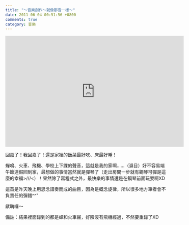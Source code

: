 ```yaml
---
title: "～音樂創作～就像那雪一樣～"
date: 2011-06-04 00:51:56 +0800
comments: true
category: 音樂
---
```

<p><iframe frameborder="0" src="http://www.youtube.com/embed/K6bIrLCL1_U" height="349" width="560"></iframe></p><p>回嘉了！我回嘉了！還是家裡的飯菜最好吃、床最好睡！</p><p>蟬鳴、火車、飛機、學校上下課的聲音，這就是我的家啊&hellip;&hellip;（淚目）好不容易端午節連假回到家，最想做的事情當然就是彈琴了（走出房間一步就有鋼琴可彈是這麼的幸福&gt;///&lt;）！果然除了寫程式之外，最快樂的事情還是在鋼琴前面玩耍啊XD</p><p>這首是昨天晚上用思念譜奏而成的曲目，因為是概念旋律，所以很多地方筆者會不負責任的彈錯^^"</p><p>獻醜囉～</p><p>備註：結果裡面錄到的都是蟬和火車聲，好險沒有飛機經過，不然要重錄了XD</p>
